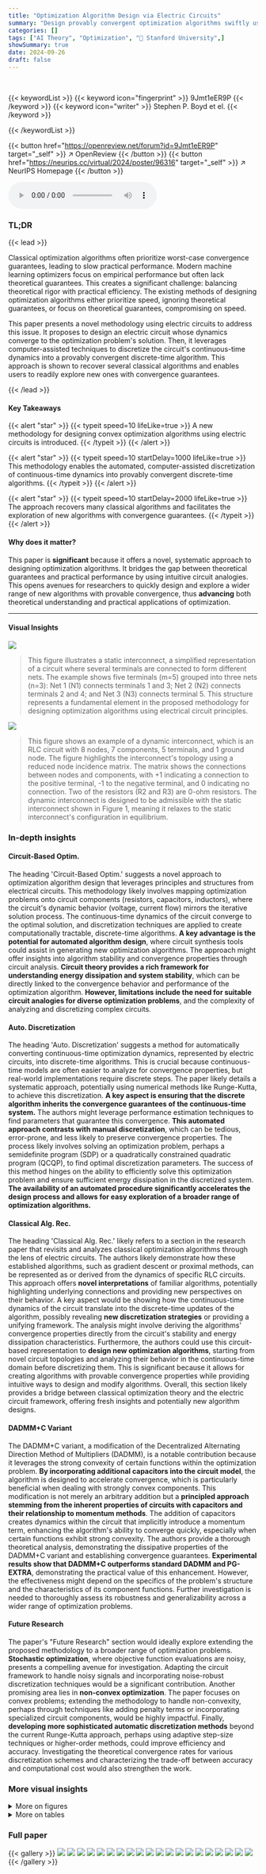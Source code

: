 ```yaml
---
title: "Optimization Algorithm Design via Electric Circuits"
summary: "Design provably convergent optimization algorithms swiftly using electric circuit analogies; a novel methodology automating discretization for diverse algorithms."
categories: []
tags: ["AI Theory", "Optimization", "🏢 Stanford University",]
showSummary: true
date: 2024-09-26
draft: false
---
```


<br>

{{< keywordList >}}
{{< keyword icon="fingerprint" >}} 9Jmt1eER9P {{< /keyword >}}
{{< keyword icon="writer" >}} Stephen P. Boyd et el. {{< /keyword >}}
 
{{< /keywordList >}}

{{< button href="https://openreview.net/forum?id=9Jmt1eER9P" target="_self" >}}
↗ OpenReview
{{< /button >}}
{{< button href="https://neurips.cc/virtual/2024/poster/96316" target="_self" >}}
↗ NeurIPS Homepage
{{< /button >}}


<audio controls>
    <source src="https://ai-paper-reviewer.com/9Jmt1eER9P/podcast.wav" type="audio/wav">
    Your browser does not support the audio element.
</audio>


### TL;DR


{{< lead >}}

Classical optimization algorithms often prioritize worst-case convergence guarantees, leading to slow practical performance.  Modern machine learning optimizers focus on empirical performance but often lack theoretical guarantees. This creates a significant challenge: balancing theoretical rigor with practical efficiency.  The existing methods of designing optimization algorithms either prioritize speed, ignoring theoretical guarantees, or focus on theoretical guarantees, compromising on speed.

This paper presents a novel methodology using electric circuits to address this issue.  It proposes to design an electric circuit whose dynamics converge to the optimization problem's solution.  Then, it leverages computer-assisted techniques to discretize the circuit's continuous-time dynamics into a provably convergent discrete-time algorithm. This approach is shown to recover several classical algorithms and enables users to readily explore new ones with convergence guarantees.

{{< /lead >}}


#### Key Takeaways

{{< alert "star" >}}
{{< typeit speed=10 lifeLike=true >}} A new methodology for designing convex optimization algorithms using electric circuits is introduced. {{< /typeit >}}
{{< /alert >}}

{{< alert "star" >}}
{{< typeit speed=10 startDelay=1000 lifeLike=true >}} This methodology enables the automated, computer-assisted discretization of continuous-time dynamics into provably convergent discrete-time algorithms. {{< /typeit >}}
{{< /alert >}}

{{< alert "star" >}}
{{< typeit speed=10 startDelay=2000 lifeLike=true >}} The approach recovers many classical algorithms and facilitates the exploration of new algorithms with convergence guarantees. {{< /typeit >}}
{{< /alert >}}

#### Why does it matter?
This paper is **significant** because it offers a novel, systematic approach to designing optimization algorithms.  It bridges the gap between theoretical guarantees and practical performance by using intuitive circuit analogies.  This opens avenues for researchers to quickly design and explore a wider range of new algorithms with provable convergence, thus **advancing** both theoretical understanding and practical applications of optimization.

------
#### Visual Insights



![](https://ai-paper-reviewer.com/9Jmt1eER9P/figures_2_1.jpg)

> This figure illustrates a static interconnect, a simplified representation of a circuit where several terminals are connected to form different nets.  The example shows five terminals (m=5) grouped into three nets (n=3): Net 1 (N1) connects terminals 1 and 3; Net 2 (N2) connects terminals 2 and 4; and Net 3 (N3) connects terminal 5. This structure represents a fundamental element in the proposed methodology for designing optimization algorithms using electrical circuit principles.





![](https://ai-paper-reviewer.com/9Jmt1eER9P/tables_2_1.jpg)

> This figure shows an example of a dynamic interconnect, which is an RLC circuit with 8 nodes, 7 components, 5 terminals, and 1 ground node.  The figure highlights the interconnect's topology using a reduced node incidence matrix. The matrix shows the connections between nodes and components, with +1 indicating a connection to the positive terminal, -1 to the negative terminal, and 0 indicating no connection.  Two of the resistors (R2 and R3) are 0-ohm resistors. The dynamic interconnect is designed to be admissible with the static interconnect shown in Figure 1, meaning it relaxes to the static interconnect's configuration in equilibrium.





### In-depth insights


#### Circuit-Based Optim.
The heading 'Circuit-Based Optim.' suggests a novel approach to optimization algorithm design that leverages principles and structures from electrical circuits.  This methodology likely involves mapping optimization problems onto circuit components (resistors, capacitors, inductors), where the circuit's dynamic behavior (voltage, current flow) mirrors the iterative solution process. The continuous-time dynamics of the circuit converge to the optimal solution, and discretization techniques are applied to create computationally tractable, discrete-time algorithms.  **A key advantage is the potential for automated algorithm design**, where circuit synthesis tools could assist in generating new optimization algorithms. The approach might offer insights into algorithm stability and convergence properties through circuit analysis.  **Circuit theory provides a rich framework for understanding energy dissipation and system stability**, which can be directly linked to the convergence behavior and performance of the optimization algorithm.  **However, limitations include the need for suitable circuit analogies for diverse optimization problems**, and the complexity of analyzing and discretizing complex circuits.

#### Auto. Discretization
The heading 'Auto. Discretization' suggests a method for automatically converting continuous-time optimization dynamics, represented by electric circuits, into discrete-time algorithms.  This is crucial because continuous-time models are often easier to analyze for convergence properties, but real-world implementations require discrete steps. The paper likely details a systematic approach, potentially using numerical methods like Runge-Kutta, to achieve this discretization. **A key aspect is ensuring that the discrete algorithm inherits the convergence guarantees of the continuous-time system.** The authors might leverage performance estimation techniques to find parameters that guarantee this convergence.  **This automated approach contrasts with manual discretization**, which can be tedious, error-prone, and less likely to preserve convergence properties.  The process likely involves solving an optimization problem, perhaps a semidefinite program (SDP) or a quadratically constrained quadratic program (QCQP), to find optimal discretization parameters. The success of this method hinges on the ability to efficiently solve this optimization problem and ensure sufficient energy dissipation in the discretized system.  **The availability of an automated procedure significantly accelerates the design process and allows for easy exploration of a broader range of optimization algorithms.**

#### Classical Alg. Rec.
The heading 'Classical Alg. Rec.' likely refers to a section in the research paper that revisits and analyzes classical optimization algorithms through the lens of electric circuits.  The authors likely demonstrate how these established algorithms, such as gradient descent or proximal methods, can be represented as or derived from the dynamics of specific RLC circuits. This approach offers **novel interpretations** of familiar algorithms, potentially highlighting underlying connections and providing new perspectives on their behavior.  A key aspect would be showing how the continuous-time dynamics of the circuit translate into the discrete-time updates of the algorithm, possibly revealing **new discretization strategies** or providing a unifying framework.  The analysis might involve deriving the algorithms' convergence properties directly from the circuit's stability and energy dissipation characteristics.  Furthermore, the authors could use this circuit-based representation to **design new optimization algorithms**, starting from novel circuit topologies and analyzing their behavior in the continuous-time domain before discretizing them. This is significant because it allows for creating algorithms with provable convergence properties while providing intuitive ways to design and modify algorithms. Overall, this section likely provides a bridge between classical optimization theory and the electric circuit framework, offering fresh insights and potentially new algorithm designs.

#### DADMM+C Variant
The DADMM+C variant, a modification of the Decentralized Alternating Direction Method of Multipliers (DADMM), is a notable contribution because it leverages the strong convexity of certain functions within the optimization problem.  **By incorporating additional capacitors into the circuit model**, the algorithm is designed to accelerate convergence, which is particularly beneficial when dealing with strongly convex components. This modification is not merely an arbitrary addition but a **principled approach stemming from the inherent properties of circuits with capacitors and their relationship to momentum methods**. The addition of capacitors creates dynamics within the circuit that implicitly introduce a momentum term, enhancing the algorithm's ability to converge quickly, especially when certain functions exhibit strong convexity.  The authors provide a thorough theoretical analysis, demonstrating the dissipative properties of the DADMM+C variant and establishing convergence guarantees. **Experimental results show that DADMM+C outperforms standard DADMM and PG-EXTRA**, demonstrating the practical value of this enhancement. However, the effectiveness might depend on the specifics of the problem's structure and the characteristics of its component functions. Further investigation is needed to thoroughly assess its robustness and generalizability across a wider range of optimization problems.

#### Future Research
The paper's "Future Research" section would ideally explore extending the proposed methodology to a broader range of optimization problems.  **Stochastic optimization**, where objective function evaluations are noisy, presents a compelling avenue for investigation.  Adapting the circuit framework to handle noisy signals and incorporating noise-robust discretization techniques would be a significant contribution.  Another promising area lies in **non-convex optimization**. The paper focuses on convex problems; extending the methodology to handle non-convexity, perhaps through techniques like adding penalty terms or incorporating specialized circuit components, would be highly impactful.  Finally, **developing more sophisticated automatic discretization methods** beyond the current Runge-Kutta approach, perhaps using adaptive step-size techniques or higher-order methods, could improve efficiency and accuracy.  Investigating the theoretical convergence rates for various discretization schemes and characterizing the trade-off between accuracy and computational cost would also strengthen the work.


### More visual insights

<details>
<summary>More on figures
</summary>


![](https://ai-paper-reviewer.com/9Jmt1eER9P/figures_4_1.jpg)

> This figure shows a dynamic interconnect (from Figure 2) connected to a nonlinear resistor representing the subdifferential operator ∂f of a convex function f.  The continuous-time dynamics of this circuit are shown to converge to the optimal solution x* of the optimization problem (1) under specific conditions (stated in Theorem 2.2). The potentials x(t) at the m terminals represent the evolution of the optimization variable over time, converging towards the optimal solution x*.  This illustrates the core idea of the paper: designing electric circuits whose dynamics solve convex optimization problems.


![](https://ai-paper-reviewer.com/9Jmt1eER9P/figures_5_1.jpg)

> The figure shows a multi-wire notation for simplifying the representation of circuits with multiple identical RLC components. Each diagonal line represents the m identical copies of the same RLC circuit used in the m coordinates of the variable x ∈ R<sup>m</sup>. This notation is useful when describing circuits for the m-terminal device ∂f.


![](https://ai-paper-reviewer.com/9Jmt1eER9P/figures_5_2.jpg)

> This figure shows a static interconnect from Figure 1 connected to a nonlinear resistor representing the subdifferential of a convex function.  The static interconnect enforces consensus among the primal variables, represented by the potentials at the terminals. The connection to the subdifferential ensures that the potentials at the terminals converge to an optimal solution x* of the optimization problem (1) described in the paper.  The figure illustrates that the KKT (Karush-Kuhn-Tucker) conditions are satisfied at the optimal solution, indicating that the static circuit directly solves the optimization problem.


![](https://ai-paper-reviewer.com/9Jmt1eER9P/figures_5_3.jpg)

> This figure shows a dynamic interconnect circuit from Figure 2 connected to a nonlinear resistor representing the subdifferential operator ∂f of a convex function.  The circuit's dynamics, governed by the interaction of resistors, inductors, capacitors, and the nonlinear resistor, are designed to converge to the optimal solution x* of the optimization problem (1). Theorem 2.2 provides conditions under which this convergence is guaranteed.


![](https://ai-paper-reviewer.com/9Jmt1eER9P/figures_6_1.jpg)

> This figure shows a static interconnect (from Figure 1) connected to a nonlinear resistor representing the subdifferential of a convex function (∂f).  The static interconnect consists of ideal wires that enforce Kirchoff's laws, ensuring that the terminal potentials (x) satisfy the constraints of the optimization problem. Connecting the subdifferential operator enforces the optimality condition y ∈ ∂f(x), where y represents the currents at the terminals. The potentials (x*) at the terminals represent the optimal solution to the convex optimization problem.


![](https://ai-paper-reviewer.com/9Jmt1eER9P/figures_6_2.jpg)

> This figure shows a dynamic interconnect (an RLC circuit) connected to a nonlinear resistor representing the subdifferential of a convex function.  The circuit's terminals are connected to the inputs of the subdifferential operator.  The figure illustrates the continuous-time dynamics of the circuit converging to the optimal solution x* of the optimization problem (as stated in Theorem 2.2),  demonstrating the core concept of the proposed optimization algorithm design methodology.


![](https://ai-paper-reviewer.com/9Jmt1eER9P/figures_8_1.jpg)

> This figure shows a static interconnect circuit connected to a nonlinear resistor representing the subdifferential of a convex function, ∂f.  The static interconnect consists of ideal wires connecting terminals to form nets, which enforces Kirchhoff's voltage and current laws. Connecting this static interconnect to ∂f imposes the optimality condition, and the resulting potentials at the terminals represent the optimal solution (x*) to the standard-form convex optimization problem presented in the paper.  This circuit is static; it does not change over time.


![](https://ai-paper-reviewer.com/9Jmt1eER9P/figures_8_2.jpg)

> This figure shows the underlying graph G used in the decentralized optimization problem described in Section 5 of the paper.  The graph has 6 nodes (agents) and 7 edges representing the communication links between them.  The nodes are numbered 1 through 6, and the edges connect certain pairs of nodes, indicating how information can be exchanged between the agents in the distributed optimization setting. The structure of this graph is important as it determines the way the decentralized algorithm operates.


![](https://ai-paper-reviewer.com/9Jmt1eER9P/figures_9_1.jpg)

> The figure shows two subfigures. The left subfigure is a circuit diagram that adds a capacitor to the DADMM circuit in §F.3. The right subfigure is a plot that compares the convergence speed of three algorithms: DADMM, P-EXTRA, and DADMM+C. DADMM+C shows faster convergence.


![](https://ai-paper-reviewer.com/9Jmt1eER9P/figures_34_1.jpg)

> This figure shows a static interconnect from Figure 1 connected to a nonlinear resistor representing the subdifferential of a convex function \(\partial f\).  The static interconnect enforces the constraints of the optimization problem, while the nonlinear resistor represents the objective function. The figure illustrates that the potentials at the terminals of the combined circuit represent the optimal solution \(x*\) to the optimization problem.


![](https://ai-paper-reviewer.com/9Jmt1eER9P/figures_34_2.jpg)

> This figure shows a static interconnect (from Figure 1) connected to a nonlinear resistor representing the subdifferential of the objective function, \(\partial f\).  The static interconnect enforces the constraint \(x \in \mathcal{R}(E^T)\), and the nonlinear resistor ensures that the current \(y\) satisfies \(y \in \partial f(x)\).  The combination of these results in the system converging to the optimal primal-dual solution \((x^*, y^*)\) that satisfies the Karush-Kuhn-Tucker (KKT) conditions for the optimization problem. The potentials at the terminals represent the optimal solution \(x^*\).


![](https://ai-paper-reviewer.com/9Jmt1eER9P/figures_34_3.jpg)

> This figure shows a circuit diagram where a static interconnect (a set of ideal wires connecting terminals and forming nets) is connected to a nonlinear resistor representing the subdifferential of a convex function (∂f).  The potentials at the m terminals of the circuit represent the optimal solution (x*) to the convex optimization problem (1) formulated in the paper. The interconnection enforces the optimality condition (3).


![](https://ai-paper-reviewer.com/9Jmt1eER9P/figures_36_1.jpg)

> This figure shows a static interconnect (a set of ideal wires connecting terminals and forming n nets) connected to a nonlinear resistor representing the subdifferential of a convex function (∂f).  The static interconnect enforces Kirchhoff's voltage and current laws, resulting in the potentials at the m terminals converging to the optimal solution (x*) of the standard-form convex optimization problem (1) described in the paper. This demonstrates how a simple circuit can solve an optimization problem.


![](https://ai-paper-reviewer.com/9Jmt1eER9P/figures_36_2.jpg)

> This figure illustrates the concept of connecting a static interconnect (a set of ideal wires) with a nonlinear resistor representing the subdifferential of a convex function. The static interconnect enforces Kirchhoff's voltage and current laws, effectively imposing constraints on the system.  Connecting this with the nonlinear resistor representing the subdifferential (∂f) creates a circuit whose equilibrium point corresponds to the optimal solution (x*) of the convex optimization problem. The potentials at the m terminals of the ∂f element will converge to the optimal solution x* of the optimization problem, as defined by the optimality conditions.


![](https://ai-paper-reviewer.com/9Jmt1eER9P/figures_37_1.jpg)

> This figure illustrates the static interconnect from Figure 1 connected with the subdifferential operator ∂f. The static interconnect consists of ideal wires connecting terminals and forming nets, enforcing Kirchhoff's voltage and current laws. Connecting this to ∂f, which represents an m-terminal electric device, enforces the optimality condition which ensures the potentials at the terminals (x*) represent the optimal solution of the standard-form optimization problem in equation (1).


![](https://ai-paper-reviewer.com/9Jmt1eER9P/figures_38_1.jpg)

> This figure shows the underlying graph G used in the decentralized optimization problem in Section 5. The graph has 6 nodes and 7 edges, representing the communication structure between agents in the distributed system.  Each node represents an agent, and an edge indicates a direct communication link between two agents.  The topology of this graph affects the performance of decentralized algorithms.


![](https://ai-paper-reviewer.com/9Jmt1eER9P/figures_38_2.jpg)

> This figure shows the underlying communication graph G used in the decentralized optimization problem in Section 5.  The graph has 6 nodes (representing agents) and 7 edges (representing communication links between agents).  The nodes are numbered 1 through 6.  The edges connect pairs of nodes, illustrating the communication topology for the distributed optimization task.


![](https://ai-paper-reviewer.com/9Jmt1eER9P/figures_39_1.jpg)

> The figure shows two plots. The left plot is a schematic diagram of the DADMM+C circuit, which is a modification of the DADMM circuit from section F.3 of the paper, with an additional capacitor added to improve performance for strongly convex functions. The right plot shows the convergence rate of three different algorithms: DADMM, P-EXTRA, and DADMM+C, in solving a decentralized optimization problem.  The y-axis represents the relative error, and the x-axis represents the iteration count. The plot illustrates that the DADMM+C algorithm converges faster than DADMM and P-EXTRA.


![](https://ai-paper-reviewer.com/9Jmt1eER9P/figures_40_1.jpg)

> This figure shows a static interconnect from Figure 1 connected with a nonlinear resistor representing the subdifferential operator ∂f.  The static interconnect consists of ideal wires connecting terminals to form nets. The connection of the static interconnect with ∂f enforces the optimality conditions, resulting in the potentials at the m terminals representing the optimal solution x* of the standard-form optimization problem (1).


![](https://ai-paper-reviewer.com/9Jmt1eER9P/figures_42_1.jpg)

> This figure depicts a static interconnect, a simplified representation of an electric circuit.  It shows five terminals (m=5) connected by wires to form three nets (n=3). Each net represents a group of terminals with the same potential. Net N₁ connects terminals 1 and 3, N₂ connects terminals 2 and 4, and N₃ connects terminal 5. This illustrates how a network of terminals can be interconnected to enforce consensus – in this case, terminals within each net must have identical potentials.


![](https://ai-paper-reviewer.com/9Jmt1eER9P/figures_43_1.jpg)

> This figure shows a static interconnect (a set of ideal wires connecting terminals and forming n nets) connected to a nonlinear resistor that represents the subdifferential of a convex function (∂f).  The potentials at the m terminals of the interconnect represent the solution (x*) to the standard-form convex optimization problem presented earlier in the paper.  The static nature implies that the circuit reaches equilibrium, with the potentials and currents not changing over time.


![](https://ai-paper-reviewer.com/9Jmt1eER9P/figures_44_1.jpg)

> This figure shows a static interconnect from Figure 1 connected to a nonlinear resistor representing the subdifferential of a convex function (∂f).  The static interconnect enforces consensus among the primal variables.  The potentials (x*) at the m terminals represent the optimal solution to the standard-form optimization problem (1) described in the paper. This is because the interconnect enforces the optimality conditions, thus the circuit will relax to the optimal solution.


![](https://ai-paper-reviewer.com/9Jmt1eER9P/figures_45_1.jpg)

> This figure shows a dynamic interconnect, which is an RLC circuit with m terminals and 1 ground node, connected to the subdifferential operator ∂f.  The continuous-time dynamics of this circuit, under appropriate conditions, converge to an optimal solution x* of the optimization problem (1). The potentials at the m terminals represent the optimization variable x, and the currents flowing into the terminals represent the gradient of the objective function. The circuit's behavior is governed by Kirchhoff's laws and the constitutive relations of the RLC components (resistors, inductors, capacitors), and the non-linear resistor representing ∂f.


![](https://ai-paper-reviewer.com/9Jmt1eER9P/figures_46_1.jpg)

> This figure shows the static interconnect from Figure 1 connected with the subdifferential operator ∂f. The static interconnect is represented by a set of wires connecting terminals and forming nets. It enforces Kirchhoff's voltage and current laws. The subdifferential operator ∂f represents a nonlinear resistor, connected to the m terminals. This combination results in a static circuit, the potentials at the m terminals representing the optimal solution x* of the optimization problem. The optimization problem is given by: minimize f(x) subject to x ∈ R(Eᵀ), where x ∈ Rᵐ is the optimization variable, f: Rᵐ → R ∪ {∞} is closed, convex and proper, and E ∈ Rⁿˣᵐ.


![](https://ai-paper-reviewer.com/9Jmt1eER9P/figures_52_1.jpg)

> This figure shows a dynamic interconnect circuit with resistors, inductors, and capacitors connected to a nonlinear resistor representing the subdifferential of a convex function. The potentials at the terminals of the circuit converge to the optimal solution of a convex optimization problem under certain conditions specified in Theorem 2.2 of the paper.  The circuit's dynamics are governed by differential equations which, upon discretization, lead to a provably convergent optimization algorithm.


![](https://ai-paper-reviewer.com/9Jmt1eER9P/figures_53_1.jpg)

> This figure shows the relative error in the objective function value across iterations when applying the new algorithm described in the paper. The algorithm is applied to a random problem instance with a Huber penalty function, and the relative error is plotted against the iteration number. The figure demonstrates the convergence of the new algorithm.


![](https://ai-paper-reviewer.com/9Jmt1eER9P/figures_54_1.jpg)

> This figure shows the convergence of a new optimization algorithm on a test problem involving the Huber loss function.  The y-axis is a log scale showing the relative error in the objective function value at each iteration (k) and demonstrates that the algorithm converges rapidly to a solution.


![](https://ai-paper-reviewer.com/9Jmt1eER9P/figures_55_1.jpg)

> The left part of the figure shows the circuit diagram of DADMM+C, a modification of the DADMM circuit from section F.3, which incorporates an additional capacitor to leverage the strong convexity of some functions. The right part displays a plot illustrating the convergence of the DADMM+C algorithm, comparing its relative error |f(xk) – f*|/f* against iteration count (k). This is compared with DADMM and P-EXTRA algorithms.


![](https://ai-paper-reviewer.com/9Jmt1eER9P/figures_56_1.jpg)

> The left panel shows the underlying graph G used in the decentralized optimization problem.  The right panel displays the convergence performance of three different algorithms: DADMM+C (the new algorithm proposed in the paper), DADMM, and P-EXTRA. The y-axis represents the relative error, |f(xk) - f*|/f*, where f(xk) is the objective function value at iteration k and f* is the optimal value. The x-axis represents the iteration number k. The plot demonstrates that the DADMM+C algorithm converges faster than DADMM and P-EXTRA, reaching a relative error of 10⁻¹⁰ in fewer iterations.


![](https://ai-paper-reviewer.com/9Jmt1eER9P/figures_60_1.jpg)

> This figure shows a dynamic interconnect, which is an RLC circuit with m terminals and a ground node, connected to a nonlinear resistor representing the subdifferential of a convex function. The potentials at the m terminals represent the optimization variable x. The figure illustrates how the continuous-time dynamics of the circuit converge to an optimal solution x* that satisfies the optimality condition (3) under the specific conditions mentioned in Theorem 2.2 of the paper.


![](https://ai-paper-reviewer.com/9Jmt1eER9P/figures_61_1.jpg)

> The figure on the left shows the underlying graph G used in the decentralized optimization problem. The graph has 20 nodes and edges connecting them. The figure on the right displays the relative error |f(xk) – f*|/f* across iterations k for three different algorithms: PG-EXTRA with R = 0.05, PG-EXTRA with R = 0.07, and Circuit PG-EXTRA + Parallel C. The plot demonstrates how the Circuit PG-EXTRA + Parallel C algorithm converges faster to the optimal solution compared to the other two algorithms.


</details>




<details>
<summary>More on tables
</summary>


![](https://ai-paper-reviewer.com/9Jmt1eER9P/tables_3_1.jpg)
> This figure shows the relative error |f(xk) - f*|/f* plotted against the iteration number k, demonstrating the convergence of the new algorithm proposed in the paper. The algorithm is applied to a randomly generated problem instance with a Huber penalty function. The plot illustrates that the algorithm efficiently reduces the error over iterations.

![](https://ai-paper-reviewer.com/9Jmt1eER9P/tables_52_1.jpg)
> This figure shows the relative error (f(x) - f*)/f* plotted against the number of iterations (k) for a new algorithm proposed in the paper.  It demonstrates the convergence of the algorithm towards the optimal solution for a specific problem instance involving a Huber penalty function.

![](https://ai-paper-reviewer.com/9Jmt1eER9P/tables_52_2.jpg)
> This figure shows the relative error across iterations when applying the new algorithm proposed in the paper.  The algorithm solves a dual problem using the Huber penalty function, a convex function with bounded smoothness (2-smooth). The problem parameters (m, n) are set to (30, 100), and entries of A, c, and b are sampled from an i.i.d. Gaussian distribution.  The figure demonstrates the algorithm's convergence behavior in terms of relative error.

![](https://ai-paper-reviewer.com/9Jmt1eER9P/tables_53_1.jpg)
> This figure shows the relative error between the objective function value at each iteration and the optimal objective function value, when applying the new algorithm proposed in the paper. The plot shows that the relative error decreases as the number of iterations increases, demonstrating the convergence of the algorithm.

![](https://ai-paper-reviewer.com/9Jmt1eER9P/tables_53_2.jpg)
> This figure shows the relative error (f(x_k) - f*)/f* plotted against the iteration number (k) for a new algorithm derived from the methodology described in the paper. The algorithm is applied to a random problem instance with a Huber penalty function, and the results demonstrate the convergence properties of the algorithm.

![](https://ai-paper-reviewer.com/9Jmt1eER9P/tables_53_3.jpg)
> This figure shows the relative error across iterations for a new algorithm applied to a random problem instance. The algorithm is based on the methodology presented in the paper, which uses electric circuits to design optimization algorithms.  The y-axis represents the relative error, and the x-axis represents the iteration number.  The plot demonstrates the convergence of the new algorithm to the optimal solution.

</details>




### Full paper

{{< gallery >}}
<img src="https://ai-paper-reviewer.com/9Jmt1eER9P/1.png" class="grid-w50 md:grid-w33 xl:grid-w25" />
<img src="https://ai-paper-reviewer.com/9Jmt1eER9P/2.png" class="grid-w50 md:grid-w33 xl:grid-w25" />
<img src="https://ai-paper-reviewer.com/9Jmt1eER9P/3.png" class="grid-w50 md:grid-w33 xl:grid-w25" />
<img src="https://ai-paper-reviewer.com/9Jmt1eER9P/4.png" class="grid-w50 md:grid-w33 xl:grid-w25" />
<img src="https://ai-paper-reviewer.com/9Jmt1eER9P/5.png" class="grid-w50 md:grid-w33 xl:grid-w25" />
<img src="https://ai-paper-reviewer.com/9Jmt1eER9P/6.png" class="grid-w50 md:grid-w33 xl:grid-w25" />
<img src="https://ai-paper-reviewer.com/9Jmt1eER9P/7.png" class="grid-w50 md:grid-w33 xl:grid-w25" />
<img src="https://ai-paper-reviewer.com/9Jmt1eER9P/8.png" class="grid-w50 md:grid-w33 xl:grid-w25" />
<img src="https://ai-paper-reviewer.com/9Jmt1eER9P/9.png" class="grid-w50 md:grid-w33 xl:grid-w25" />
<img src="https://ai-paper-reviewer.com/9Jmt1eER9P/10.png" class="grid-w50 md:grid-w33 xl:grid-w25" />
<img src="https://ai-paper-reviewer.com/9Jmt1eER9P/11.png" class="grid-w50 md:grid-w33 xl:grid-w25" />
<img src="https://ai-paper-reviewer.com/9Jmt1eER9P/12.png" class="grid-w50 md:grid-w33 xl:grid-w25" />
<img src="https://ai-paper-reviewer.com/9Jmt1eER9P/13.png" class="grid-w50 md:grid-w33 xl:grid-w25" />
<img src="https://ai-paper-reviewer.com/9Jmt1eER9P/14.png" class="grid-w50 md:grid-w33 xl:grid-w25" />
<img src="https://ai-paper-reviewer.com/9Jmt1eER9P/15.png" class="grid-w50 md:grid-w33 xl:grid-w25" />
<img src="https://ai-paper-reviewer.com/9Jmt1eER9P/16.png" class="grid-w50 md:grid-w33 xl:grid-w25" />
<img src="https://ai-paper-reviewer.com/9Jmt1eER9P/17.png" class="grid-w50 md:grid-w33 xl:grid-w25" />
<img src="https://ai-paper-reviewer.com/9Jmt1eER9P/18.png" class="grid-w50 md:grid-w33 xl:grid-w25" />
<img src="https://ai-paper-reviewer.com/9Jmt1eER9P/19.png" class="grid-w50 md:grid-w33 xl:grid-w25" />
<img src="https://ai-paper-reviewer.com/9Jmt1eER9P/20.png" class="grid-w50 md:grid-w33 xl:grid-w25" />
{{< /gallery >}}